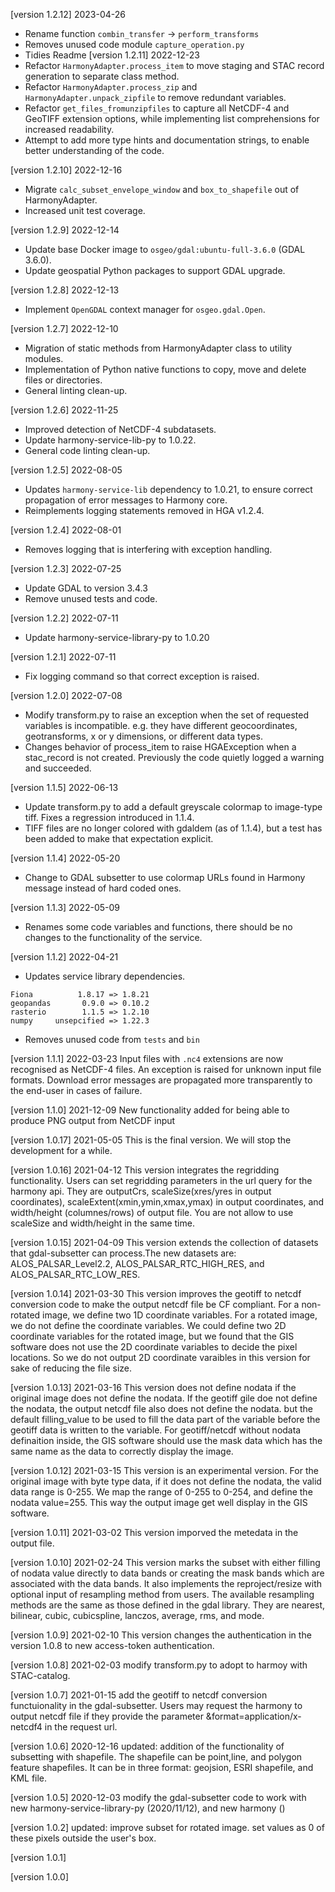 [version 1.2.12] 2023-04-26
* Rename function `combin_transfer` -> `perform_transforms`
* Removes unused code module `capture_operation.py`
* Tidies Readme
[version 1.2.11] 2022-12-23
* Refactor `HarmonyAdapter.process_item` to move staging and STAC record
  generation to separate class method.
* Refactor `HarmonyAdapter.process_zip` and `HarmonyAdapter.unpack_zipfile` to
  remove redundant variables.
* Refactor `get_files_fromunzipfiles` to capture all NetCDF-4 and GeoTIFF
  extension options, while implementing list comprehensions for increased
  readability.
* Attempt to add more type hints and documentation strings, to enable better
  understanding of the code.

[version 1.2.10] 2022-12-16
* Migrate `calc_subset_envelope_window` and `box_to_shapefile` out of HarmonyAdapter.
* Increased unit test coverage.

[version 1.2.9] 2022-12-14
* Update base Docker image to `osgeo/gdal:ubuntu-full-3.6.0` (GDAL 3.6.0).
* Update geospatial Python packages to support GDAL upgrade.

[version 1.2.8] 2022-12-13
* Implement `OpenGDAL` context manager for `osgeo.gdal.Open`.

[version 1.2.7] 2022-12-10
* Migration of static methods from HarmonyAdapter class to utility modules.
* Implementation of Python native functions to copy, move and delete files or
  directories.
* General linting clean-up.

[version 1.2.6] 2022-11-25
* Improved detection of NetCDF-4 subdatasets.
* Update harmony-service-lib-py to 1.0.22.
* General code linting clean-up.

[version 1.2.5] 2022-08-05
* Updates `harmony-service-lib` dependency to 1.0.21, to ensure correct
  propagation of error messages to Harmony core.
* Reimplements logging statements removed in HGA v1.2.4.

[version 1.2.4] 2022-08-01
* Removes logging that is interfering with exception handling.

[version 1.2.3] 2022-07-25
* Update GDAL to version 3.4.3
* Remove unused tests and code.

[version 1.2.2] 2022-07-11
* Update harmony-service-library-py to 1.0.20

[version 1.2.1] 2022-07-11
* Fix logging command so that correct exception is raised.

[version 1.2.0] 2022-07-08

* Modify transform.py to raise an exception when the set of requested variables is
  incompatible. e.g. they have different geocoordinates, geotransforms, x or y
  dimensions, or different data types.
* Changes behavior of process_item to raise HGAException when a stac\_record is
  not created. Previously the code quietly logged a warning and succeeded.

[version 1.1.5] 2022-06-13

* Update transform.py to add a default greyscale colormap to image-type tiff. Fixes a regression introduced in 1.1.4.
* TIFF files are no longer colored with gdaldem (as of 1.1.4), but a test has been added to make that expectation explicit.

[version 1.1.4] 2022-05-20

* Change to GDAL subsetter to use colormap URLs found in Harmony message instead of hard coded ones.

[version 1.1.3] 2022-05-09

* Renames some code variables and functions, there should be no changes to the functionality of the service.

[version 1.1.2] 2022-04-21
* Updates service library dependencies.

```text
Fiona          1.8.17 => 1.8.21
geopandas       0.9.0 => 0.10.2
rasterio        1.1.5 => 1.2.10
numpy     unsepcified => 1.22.3
```
* Removes unused code from `tests` and `bin`

[version 1.1.1] 2022-03-23
Input files with `.nc4` extensions are now recognised as NetCDF-4 files. An
exception is raised for unknown input file formats. Download error messages are
propagated more transparently to the end-user in cases of failure.

[version 1.1.0] 2021-12-09
New functionality added for being able to produce PNG output from NetCDF input

[version 1.0.17] 2021-05-05
This is the final version. We will stop the development for a while.

[version 1.0.16] 2021-04-12
This version integrates the regridding functionality. Users can set regridding parameters in the url query for the harmony api. They are outputCrs, scaleSize(xres/yres in output coordinates), scaleExtent(xmin,ymin,xmax,ymax) in output coordinates, and width/height (columnes/rows) of output file. You are not allow to use scaleSize and width/height in the same time.

[version 1.0.15] 2021-04-09
This version extends the collection of datasets that gdal-subsetter can process.The new datasets are: ALOS_PALSAR_Level2.2, ALOS_PALSAR_RTC_HIGH_RES, and ALOS_PALSAR_RTC_LOW_RES.

[version 1.0.14] 2021-03-30
This version improves the geotiff to netcdf conversion code to make the output netcdf file be CF compliant. For a non-rotated image, we define two 1D coordinate variables. For a rotated image, we do not define the coordinate variables. We could define two 2D coordinate variables for the rotated image, but we found that the GIS software does not use the 2D coordinate variables to decide the pixel locations. So we do not output 2D coordinate varaibles in this version for sake of reducing the file size.

[version 1.0.13] 2021-03-16
This version does not define nodata if the original image does not define the nodata. If the geotiff gile doe not define the nodata, the output netcdf file also does not define the nodata. but the default filling_value to be used to fill the data part of the variable before the geotiff data is written to the variable. For geotiff/netcdf without nodata definaition inside, the GIS software should use the mask data which has the same name as the data to correctly display the image.

[version 1.0.12] 2021-03-15
This version is an experimental version. For the original image with byte type data, if it does not define the nodata, the valid data range is 0-255. We map the range of 0-255 to 0-254, and define the nodata value=255. This way the output image get well display in the GIS software.

[version 1.0.11] 2021-03-02
This version imporved the metedata in the output file.

[version 1.0.10] 2021-02-24
This version marks the subset with either filling of nodata value directly to data bands or creating the mask bands which are associated with the data bands. It also implements the reproject/resize with optional input of resampling method from users. The available resampling methods are the same as those defined in the gdal library. They are nearest, bilinear, cubic, cubicspline, lanczos, average, rms, and mode.

[version 1.0.9] 2021-02-10
This version changes the authentication in the version 1.0.8 to new access-token authentication.

[version 1.0.8] 2021-02-03
modify transform.py to adopt to harmoy with STAC-catalog.

[version 1.0.7] 2021-01-15
add the geotiff to netcdf conversion functuionality in the gdal-subsetter. Users may request the harmony to output netcdf file if they provide the parameter &format=application/x-netcdf4 in the request url.

[version 1.0.6]  2020-12-16
updated: addition of the functionality of subsetting with shapefile. The shapefile can be point,line, and polygon feature shapefiles. It can be in three format: geojsion, ESRI shapefile, and KML file.

[version 1.0.5]  2020-12-03
modify the gdal-subsetter code to work with new harmony-service-library-py (2020/11/12), and new harmony ()

[version 1.0.2]
updated: improve subset for rotated image. set values as 0 of these pixels outside the user's box.

[version 1.0.1]

[version 1.0.0]
